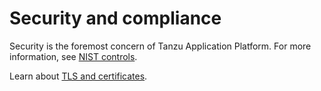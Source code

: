 # Security and compliance

Security is the foremost concern of Tanzu Application Platform. For more information, see
[NIST controls](tap-nist-matrix.hbs.md).

Learn about [TLS and certificates](./tls-and-certificates/about.hbs.md).

